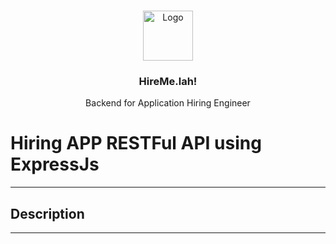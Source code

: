<br />
<p align="center">
    <img src="https://www.archer.com.mt/wp-content/uploads/Node.png" alt="Logo" width="80" height="80">
 

  <h3 align="center">HireMe.lah!</h3>

  <p align="center">
  Backend for Application Hiring Engineer
    <br />

  </p>
</p>

# Hiring APP RESTFul API using ExpressJs

---
## Description


---
